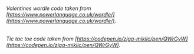 ###### Valentines wordle code taken from [https://www.powerlanguage.co.uk/wordle/](https://www.powerlanguage.co.uk/wordle/).
###### Tic tac toe code taken from [https://codepen.io/ziga-miklic/pen/QWrGyW](https://codepen.io/ziga-miklic/pen/QWrGyW).
